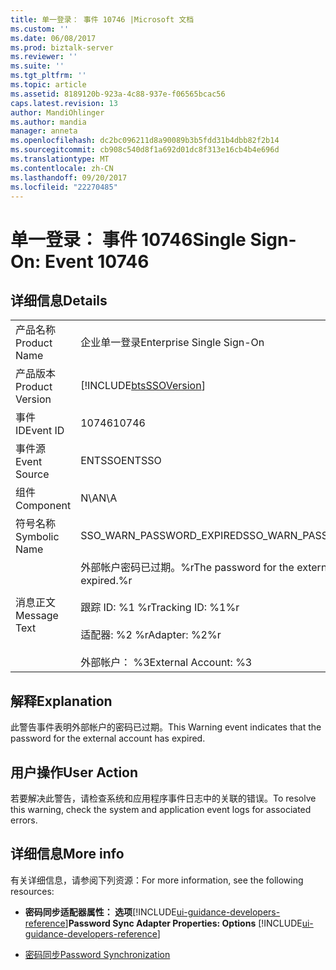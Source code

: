 ```yaml
---
title: 单一登录： 事件 10746 |Microsoft 文档
ms.custom: ''
ms.date: 06/08/2017
ms.prod: biztalk-server
ms.reviewer: ''
ms.suite: ''
ms.tgt_pltfrm: ''
ms.topic: article
ms.assetid: 8189120b-923a-4c88-937e-f06565bcac56
caps.latest.revision: 13
author: MandiOhlinger
ms.author: mandia
manager: anneta
ms.openlocfilehash: dc2bc096211d8a90089b3b5fdd31b4dbb82f2b14
ms.sourcegitcommit: cb908c540d8f1a692d01dc8f313e16cb4b4e696d
ms.translationtype: MT
ms.contentlocale: zh-CN
ms.lasthandoff: 09/20/2017
ms.locfileid: "22270485"
---
```

# <a name="single-sign-on-event-10746"></a><span data-ttu-id="0ef46-102">单一登录： 事件 10746</span><span class="sxs-lookup"><span data-stu-id="0ef46-102">Single Sign-On: Event 10746</span></span>
## <a name="details"></a><span data-ttu-id="0ef46-103">详细信息</span><span class="sxs-lookup"><span data-stu-id="0ef46-103">Details</span></span>  
  
|||  
|-|-|  
|<span data-ttu-id="0ef46-104">产品名称</span><span class="sxs-lookup"><span data-stu-id="0ef46-104">Product Name</span></span>|<span data-ttu-id="0ef46-105">企业单一登录</span><span class="sxs-lookup"><span data-stu-id="0ef46-105">Enterprise Single Sign-On</span></span>|  
|<span data-ttu-id="0ef46-106">产品版本</span><span class="sxs-lookup"><span data-stu-id="0ef46-106">Product Version</span></span>|[!INCLUDE[btsSSOVersion](../includes/btsssoversion-md.md)]|  
|<span data-ttu-id="0ef46-107">事件 ID</span><span class="sxs-lookup"><span data-stu-id="0ef46-107">Event ID</span></span>|<span data-ttu-id="0ef46-108">10746</span><span class="sxs-lookup"><span data-stu-id="0ef46-108">10746</span></span>|  
|<span data-ttu-id="0ef46-109">事件源</span><span class="sxs-lookup"><span data-stu-id="0ef46-109">Event Source</span></span>|<span data-ttu-id="0ef46-110">ENTSSO</span><span class="sxs-lookup"><span data-stu-id="0ef46-110">ENTSSO</span></span>|  
|<span data-ttu-id="0ef46-111">组件</span><span class="sxs-lookup"><span data-stu-id="0ef46-111">Component</span></span>|<span data-ttu-id="0ef46-112">N\A</span><span class="sxs-lookup"><span data-stu-id="0ef46-112">N\A</span></span>|  
|<span data-ttu-id="0ef46-113">符号名称</span><span class="sxs-lookup"><span data-stu-id="0ef46-113">Symbolic Name</span></span>|<span data-ttu-id="0ef46-114">SSO_WARN_PASSWORD_EXPIRED</span><span class="sxs-lookup"><span data-stu-id="0ef46-114">SSO_WARN_PASSWORD_EXPIRED</span></span>|  
|<span data-ttu-id="0ef46-115">消息正文</span><span class="sxs-lookup"><span data-stu-id="0ef46-115">Message Text</span></span>|<span data-ttu-id="0ef46-116">外部帐户密码已过期。%r</span><span class="sxs-lookup"><span data-stu-id="0ef46-116">The password for the external account has expired.%r</span></span><br /><br /> <span data-ttu-id="0ef46-117">跟踪 ID: %1 %r</span><span class="sxs-lookup"><span data-stu-id="0ef46-117">Tracking ID: %1%r</span></span><br /><br /> <span data-ttu-id="0ef46-118">适配器: %2 %r</span><span class="sxs-lookup"><span data-stu-id="0ef46-118">Adapter: %2%r</span></span><br /><br /> <span data-ttu-id="0ef46-119">外部帐户： %3</span><span class="sxs-lookup"><span data-stu-id="0ef46-119">External Account: %3</span></span>|  
  
## <a name="explanation"></a><span data-ttu-id="0ef46-120">解释</span><span class="sxs-lookup"><span data-stu-id="0ef46-120">Explanation</span></span>  
 <span data-ttu-id="0ef46-121">此警告事件表明外部帐户的密码已过期。</span><span class="sxs-lookup"><span data-stu-id="0ef46-121">This Warning event indicates that the password for the external account has expired.</span></span>  
  
## <a name="user-action"></a><span data-ttu-id="0ef46-122">用户操作</span><span class="sxs-lookup"><span data-stu-id="0ef46-122">User Action</span></span>  
 <span data-ttu-id="0ef46-123">若要解决此警告，请检查系统和应用程序事件日志中的关联的错误。</span><span class="sxs-lookup"><span data-stu-id="0ef46-123">To resolve this warning, check the system and application event logs for associated errors.</span></span>    

## <a name="more-info"></a><span data-ttu-id="0ef46-124">详细信息</span><span class="sxs-lookup"><span data-stu-id="0ef46-124">More info</span></span>
<span data-ttu-id="0ef46-125">有关详细信息，请参阅下列资源：</span><span class="sxs-lookup"><span data-stu-id="0ef46-125">For more information, see the following resources:</span></span>  
  
-   <span data-ttu-id="0ef46-126">**密码同步适配器属性： 选项**[!INCLUDE[ui-guidance-developers-reference](../includes/ui-guidance-developers-reference.md)]</span><span class="sxs-lookup"><span data-stu-id="0ef46-126">**Password Sync Adapter Properties: Options** [!INCLUDE[ui-guidance-developers-reference](../includes/ui-guidance-developers-reference.md)]</span></span>  
  
-   [<span data-ttu-id="0ef46-127">密码同步</span><span class="sxs-lookup"><span data-stu-id="0ef46-127">Password Synchronization</span></span>](../core/password-synchronization2.md)